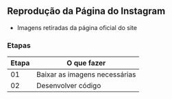 ## Reprodução da Página do Instagram
 - Imagens retiradas da página oficial do site

### Etapas
|Etapa | O que fazer      |
|------|------------------|
|  01  | Baixar as imagens necessárias|
|  02  | Desenvolver código           |
